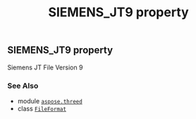 ﻿---
title: SIEMENS_JT9 property
second_title: Aspose.3D for Python via .NET API References
description: 
type: docs
weight: 430
url: /python-net/aspose.threed/fileformat/siemens_jt9/
is_root: false
---

## SIEMENS_JT9 property


Siemens JT File Version 9

### See Also
* module [`aspose.threed`](../../)
* class [`FileFormat`](/3d/python-net/aspose.threed/fileformat)
